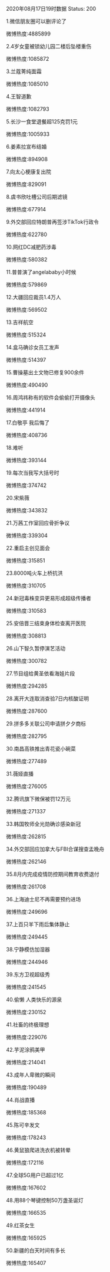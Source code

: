 2020年08月17日19时数据
Status: 200

1.微信朋友圈可以删评论了

微博热度:4885899

2.4岁女童被锁幼儿园二楼后坠楼重伤

微博热度:1085872

3.兰蔻菁纯面霜

微博热度:1085010

4.王智道歉

微博热度:1082793

5.长沙一食堂退餐超125克罚1元

微博热度:1005933

6.姜素拉宣布结婚

微博热度:894908

7.向太心梗康复出院

微博热度:829091

8.虞书欣吐槽公司后期滤镜

微博热度:677914

9.外交部回应特朗普再签涉TikTok行政令

微博热度:622780

10.网红DC减肥药涉毒

微博热度:580382

11.普普演了angelababy小时候

微博热度:579869

12.大疆回应裁员1.4万人

微博热度:569502

13.吉祥航空

微博热度:515324

14.盒马确诊女员工发声

微博热度:514397

15.曹操墓出土文物已修复900余件

微博热度:490490

16.周鸿祎称有的软件会偷偷打开摄像头

微博热度:441914

17.白敬亭 我后悔了

微博热度:408736

18.难听

微博热度:393144

19.每次当我写大括号时

微博热度:374742

20.宋紫薇

微博热度:343832

21.万茜工作室回应骨折争议

微博热度:339304

22.重启主创见面会

微博热度:315851

23.8000吨火车上桥抗洪

微博热度:310705

24.新冠毒株变异更易形成超级传播者

微博热度:310583

25.安倍晋三结束身体检查离开医院

微博热度:308813

26.山下智久暂停演艺活动

微博热度:300782

27.节目组给黄圣依看海娃片段

微博热度:294285

28.离开大连取消查验7日内核酸证明

微博热度:287600

29.拼多多关联公司申请拼夕夕商标

微博热度:282795

30.南昌高铁推出青花瓷小碗菜

微博热度:277489

31.薇娅直播

微博热度:276005

32.腾讯旗下微保被罚12万元

微博热度:271337

33.韩国牧师全光勋确诊感染新冠

微博热度:262815

34.外交部回应加拿大与FBI合谋搜查孟晚舟

微博热度:262146

35.8月内完成疫情防控期间教育收费退付

微博热度:261708

36.上海迪士尼不再需要预约进场

微博热度:249696

37.上百只羊下雨后集体静止

微博热度:249445

38.宁静模仿加湿器

微博热度:244946

39.东方卫视超级秀

微博热度:241545

40.偷懒 人类快乐的源泉

微博热度:230152

41.社畜的终极理想

微博热度:229076

42.芋泥涂鸦美甲

微博热度:214041

43.成年人卑微的瞬间

微博热度:190489

44.肖战直播

微博热度:185368

45.陈可辛发文

微博热度:178243

46.黄鼠狼爬进洗衣机被转晕

微博热度:172116

47.全球5G用户已超过1亿

微博热度:167602

48.用88个琴键控制50万盏圣诞灯

微博热度:166535

49.红茶女生

微博热度:165925

50.新疆的白天时间有多长

微博热度:165407


